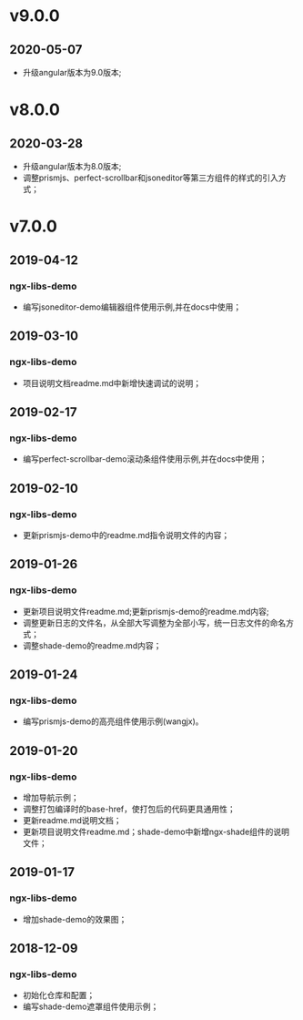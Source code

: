 # v9.0.0
## 2020-05-07
- 升级angular版本为9.0版本;

# v8.0.0
## 2020-03-28
- 升级angular版本为8.0版本;
- 调整prismjs、perfect-scrollbar和jsoneditor等第三方组件的样式的引入方式；

# v7.0.0
## 2019-04-12
### ngx-libs-demo
- 编写jsoneditor-demo编辑器组件使用示例,并在docs中使用；

## 2019-03-10
### ngx-libs-demo
- 项目说明文档readme.md中新增快速调试的说明；

## 2019-02-17
### ngx-libs-demo
- 编写perfect-scrollbar-demo滚动条组件使用示例,并在docs中使用；

## 2019-02-10
### ngx-libs-demo
- 更新prismjs-demo中的readme.md指令说明文件的内容；

## 2019-01-26
### ngx-libs-demo
- 更新项目说明文件readme.md;更新prismjs-demo的readme.md内容;
- 调整更新日志的文件名，从全部大写调整为全部小写，统一日志文件的命名方式；
- 调整shade-demo的readme.md内容；

## 2019-01-24
### ngx-libs-demo
- 编写prismjs-demo的高亮组件使用示例(wangjx)。

## 2019-01-20
### ngx-libs-demo
- 增加导航示例；
- 调整打包编译时的base-href，使打包后的代码更具通用性；
- 更新readme.md说明文档；
- 更新项目说明文件readme.md；shade-demo中新增ngx-shade组件的说明文件；

## 2019-01-17
### ngx-libs-demo
- 增加shade-demo的效果图；

## 2018-12-09
### ngx-libs-demo
- 初始化仓库和配置；
- 编写shade-demo遮罩组件使用示例；
